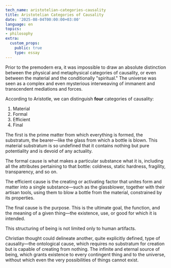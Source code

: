 ```yaml
---
tech_name: aristotelian-categories-causality
title: Aristotelian Categories of Causality
date: '2025-08-04T00:00:00+03:00'
language: en
topics:
- philosophy
extra:
  custom_props:
    public: true
    type: essay
---
```

 
Prior to the premodern era, it was impossible to draw an absolute distinction between the physical and metaphysical categories of causality, or even between the material and the conditionally "spiritual." The universe was seen as a complex and even mysterious interweaving of immanent and transcendent mediations and forces.

According to Aristotle, we can distinguish **four** categories of causality:
1. Material
2. Formal
3. Efficient
4. Final

The first is the prime matter from which everything is formed, the substratum, the bearer—like the glass from which a bottle is blown. This material substratum is so undefined that it contains nothing but pure potentiality and is devoid of any actuality.

The formal cause is what makes a particular substance what it is, including all the attributes pertaining to that bottle: coldness, static hardness, fragility, transparency, and so on.

The efficient cause is the creating or activating factor that unites form and matter into a single substance—such as the glassblower, together with their artisan tools, using them to blow a bottle from the material, constrained by its properties.

The final cause is the purpose. This is the ultimate goal, the function, and the meaning of a given thing—the existence, use, or good for which it is intended.

This structuring of being is not limited only to human artifacts.

Christian thought could delineate another, quite explicitly defined, type of causality—the ontological cause, which requires no substratum for creation but is capable of creating from nothing. The infinite and eternal source of being, which grants existence to every contingent thing and to the universe, without which even the very possibilities of things cannot exist.